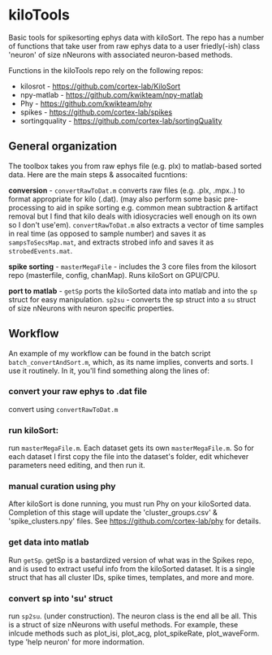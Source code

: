 # kiloTools

Basic tools for spikesorting ephys data with kiloSort. The repo has a number of functions that take user from raw ephys data to a user friedly(-ish) class 'neuron' of size nNeurons with associated neuron-based methods. 

Functions in the kiloTools repo rely on the following repos:
- kilosrot - https://github.com/cortex-lab/KiloSort
- npy-matlab - https://github.com/kwikteam/npy-matlab
- Phy - https://github.com/kwikteam/phy
- spikes - https://github.com/cortex-lab/spikes
- sortingquality - https://github.com/cortex-lab/sortingQuality

## General organization
The toolbox takes you from raw ephys file (e.g. plx) to matlab-based sorted data. Here are the main steps & assocaited fucntions:

**conversion** - `convertRawToDat.m` converts raw files (e.g. .plx, .mpx..) to format appropriate for kilo (.dat). (may also perform some basic pre-processing to aid in spike sorting e.g. common mean subtraction & artifact removal but I find that kilo deals with idiosycracies well enough on its own so I don't use'em).  `convertRawToDat.m` also extracts a vector of time samples in real time (as opposed to sample number) and saves it as `sampsToSecsMap.mat`, and extracts strobed info and saves it as `strobedEvents.mat`. 

**spike sorting** - `masterMegaFile` - includes the 3 core files from the kilosort repo (masterfile, config, chanMap). Runs kiloSort on GPU/CPU. 

**port to matlab** - `getSp` ports the kiloSorted data into matlab and into the `sp` struct for easy manipulation. `sp2su` - converts the sp struct into a `su` struct of size nNeurons with neuron specific properties.


## Workflow
An example of my workflow can be found in the batch script `batch_convertAndSort.m`, which, as its name implies, converts and sorts. I use it routinely. In it, you'll find something along the lines of:

### convert your raw ephys to .dat file
convert using `convertRawToDat.m`

### run kiloSort:
run `masterMegaFile.m`. Each dataset gets its own `masterMegaFile.m`. So for each dataset I first copy the file into the dataset's folder, edit whichever parameters need editing, and then run it. 

### manual curation using phy
After kiloSort is done running, you must run Phy on your kiloSorted data. Completion of this stage will update the 'cluster_groups.csv' & 'spike_clusters.npy' files. See https://github.com/cortex-lab/phy for details.

### get data into matlab
Run `getSp`. getSp is a bastardized version of what was in the Spikes repo, and is used to extract useful info from the kiloSorted dataset. It is a single struct that has all cluster IDs, spike times, templates, and more and more. 

### convert sp into 'su' struct
run `sp2su`. (under construction). The neuron class is the end all be all. This is a struct of size nNeurons with useful methods. For example, these inlcude methods such as plot_isi, plot_acg, plot_spikeRate, plot_waveForm. type 'help neuron' for more indormation.






